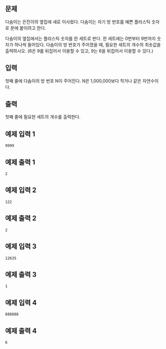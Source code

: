 ## 문제
다솜이는 은진이의 옆집에 새로 이사왔다. 다솜이는 자기 방 번호를 예쁜 플라스틱 숫자로 문에 붙이려고 한다.

다솜이의 옆집에서는 플라스틱 숫자를 한 세트로 판다. 한 세트에는 0번부터 9번까지 숫자가 하나씩 들어있다. 다솜이의 방 번호가 주어졌을 때, 필요한 세트의 개수의 최솟값을 출력하시오. (6은 9를 뒤집어서 이용할 수 있고, 9는 6을 뒤집어서 이용할 수 있다.)

## 입력
첫째 줄에 다솜이의 방 번호 N이 주어진다. N은 1,000,000보다 작거나 같은 자연수이다.

## 출력
첫째 줄에 필요한 세트의 개수를 출력한다.

## 예제 입력 1 
```
9999
```
## 예제 출력 1 
```
2
```
## 예제 입력 2 
```
122
```
## 예제 출력 2 
```
2
```
## 예제 입력 3 
```
12635
```
## 예제 출력 3 
```
1
```
## 예제 입력 4 
```
888888
```
## 예제 출력 4 
```
6
```